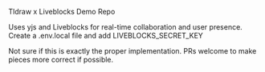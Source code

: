 Tldraw x Liveblocks Demo Repo

Uses yjs and Liveblocks for real-time collaboration and user presence.
Create a .env.local file and add LIVEBLOCKS_SECRET_KEY

Not sure if this is exactly the proper implementation. PRs welcome to make pieces more correct if possible.
